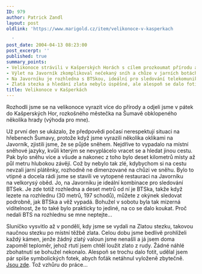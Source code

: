 ```yaml
---
ID: 979
author: Patrick Zandl
layout: post
oldlink: 'https://www.marigold.cz/item/velikonoce-v-kasperkach

  '
post_date: 2004-04-13 08:23:00
post_excerpt: ''
published: true
summary_points:
- Velikonoce strávili v Kašperských Horách s cílem prozkoumat přírodu a hrady.
- Výlet na Javorník zkomplikoval nečekaný sníh a chůze v jarních botách.
- Na Javorníku je rozhledna s BTSkou, ideální pro sledování telekomunikační techniky.
- Zlatá stezka a hledání zlata nebylo úspěšné, ale alespoň se dalo fotit.
title: Velikonoce v Kašperkách
---
```


<p>
Rozhodli jsme se na velikonoce vyrazit více do přírody a odjeli jsme v pátek do Kašperských Hor, rozkošného městečka na Šumavě obklopeného několika hrady (výhoda pro mne).</p>

<p>
Už první den se ukázalo, že předpovědi počasí nerespektují situaci na hřebenech Šumavy, protože když jsme vyrazili několika oklikami na Javorník, zjistili jsme, že se půjde sněhem. Nejdříve to vypadalo na místní sněhové jazyky, kvůli kterým se nevyplácelo vracet se a hledat jinou cestu. Pak bylo sněhu více a všude a nakonec z toho bylo deset kilometrů místy až půl metru hlubokou závějí. Což by nebylo tak zlé, kdybychom si na cestu nevzali jarní plátěnky, rozhodně ne dimenzované na chůzi ve sněhu.&#160;Bylo to vtipné&#160;a docela rádi jsme se stavili ve vytopené restauraci na Javorníku na&#160;velkorysý oběd.&#160;Jo, na Javorníku je ideální kombinace pro sledování BTSek. Je zde totiž rozhledna a deset metrů od ní je BTSka, takže když lezete na rozhlednu (30 metrů, 197 schodů), můžete z okýnek sledovat podrobně, jak BTSka a věž vypadá. Bohužel v sobotu byla tak mizerná viditelnost, že to také bylo prakticky to jediné, na co se dalo koukat. Proč nedali BTS na rozhlednu se mne neptejte...</p>

<p>
Sluníčko vysvitlo až v pondělí, kdy jsme se vydali na Zlatou stezku, takovou naučnou stezku po místní těžbě zlata. Celou dobu jsme bedlivě prohlíželi každý kámen, jenže žádný zlatý valoun jsme nenašli a já jsem doma zapoměl teploměr, jehož rtutí jsem chtěl loužit zlato z rudy. Žádné náhlé zbohatnutí se bohužel nekonalo. Alespoň se trochu dalo fotit, udělal jsem pár spíše symbolických fotek, abych foťák netáhnul vyloženě zbytečně. <A href="http://tangero.me.cz/kasperky/" target=_blank>Jsou zde</A>. Tož vzhůru do práce... </p>